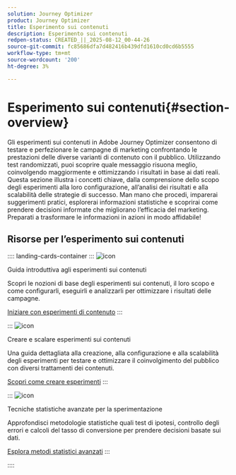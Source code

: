 ```yaml
---
solution: Journey Optimizer
product: Journey Optimizer
title: Esperimento sui contenuti
description: Esperimento sui contenuti
redpen-status: CREATED_||_2025-08-12_00-44-26
source-git-commit: fc85686dfa7d482416b439dfd1610cd0cd6b5555
workflow-type: tm+mt
source-wordcount: '200'
ht-degree: 3%

---
```



# Esperimento sui contenuti{#section-overview}

Gli esperimenti sui contenuti in Adobe Journey Optimizer consentono di testare e perfezionare le campagne di marketing confrontando le prestazioni delle diverse varianti di contenuto con il pubblico. Utilizzando test randomizzati, puoi scoprire quale messaggio risuona meglio, coinvolgendo maggiormente e ottimizzando i risultati in base ai dati reali. Questa sezione illustra i concetti chiave, dalla comprensione dello scopo degli esperimenti alla loro configurazione, all’analisi dei risultati e alla scalabilità delle strategie di successo. Man mano che procedi, imparerai suggerimenti pratici, esplorerai informazioni statistiche e scoprirai come prendere decisioni informate che migliorano l’efficacia del marketing. Preparati a trasformare le informazioni in azioni in modo affidabile!

## Risorse per l’esperimento sui contenuti

:::: landing-cards-container
:::
![icon](https://cdn.experienceleague.adobe.com/icons/circle-play.svg?lang=it)

Guida introduttiva agli esperimenti sui contenuti

Scopri le nozioni di base degli esperimenti sui contenuti, il loro scopo e come configurarli, eseguirli e analizzarli per ottimizzare i risultati delle campagne.

[Iniziare con esperimenti di contenuto](../using/content-management/get-started-experiment.md)
:::

:::
![icon](https://cdn.experienceleague.adobe.com/icons/list-check.svg?lang=it)

Creare e scalare esperimenti sui contenuti

Una guida dettagliata alla creazione, alla configurazione e alla scalabilità degli esperimenti per testare e ottimizzare il coinvolgimento del pubblico con diversi trattamenti dei contenuti.

[Scopri come creare esperimenti](../using/content-management/content-experiment.md)
:::

:::
![icon](https://cdn.experienceleague.adobe.com/icons/chart-line.svg?lang=it)

Tecniche statistiche avanzate per la sperimentazione

Approfondisci metodologie statistiche quali test di ipotesi, controllo degli errori e calcoli del tasso di conversione per prendere decisioni basate sui dati.

[Esplora metodi statistici avanzati](technotes-landing-page.md)
:::

::::
